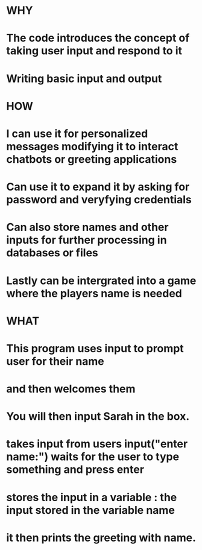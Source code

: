 # WHY
# The code introduces the concept of taking user input and respond to it
# Writing basic input and output

# HOW
# I can use it for personalized messages modifying it to interact chatbots or greeting applications
# Can use it to expand it by asking for password and veryfying credentials
# Can also store names and other inputs for further processing in databases or files
# Lastly can be intergrated into a game where the players name is needed

# WHAT
# This program uses input to prompt user for their name 
# and then welcomes them
# You will then input Sarah in the box.
# takes input from users input("enter name:") waits for the user to type something and press enter
# stores the input in a variable : the input stored in the variable name
# it then prints the greeting with name.
